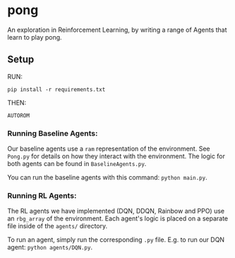 # pong

An exploration in Reinforcement Learning, by writing a range of Agents that learn to play pong.

## Setup

RUN:

```pip install -r requirements.txt```

THEN:

```AUTOROM```


### Running Baseline Agents:
Our baseline agents use a `ram` representation of the environment. See `Pong.py` for details on how they interact with the environment. The logic for both agents can be found in `BaselineAgents.py`.

You can run the baseline agents with this command: `python main.py`.


### Running RL Agents:
The RL agents we have implemented (DQN, DDQN, Rainbow and PPO) use an `rbg_array` of the environment. Each agent's logic is placed on a separate file inside of the `agents/` directory.

To run an agent, simply run the corresponding `.py` file. E.g. to run our DQN agent: `python agents/DQN.py`.
